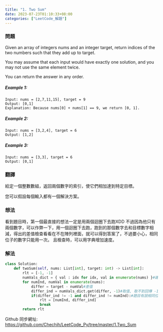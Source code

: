 ```yaml
---
title: "1. Two Sum"
date: 2023-07-23T01:10:33+08:00
categories: ["LeetCode_解題"]
---
```

### 問題
Given an array of integers nums and an integer target, return indices of the two numbers such that they add up to target.

You may assume that each input would have exactly one solution, and you may not use the same element twice.

You can return the answer in any order.

##### Example 1:
    Input: nums = [2,7,11,15], target = 9
    Output: [0,1]
    Explanation: Because nums[0] + nums[1] == 9, we return [0, 1]. 
##### Example 2:
    Input: nums = [3,2,4], target = 6
    Output: [1,2]
##### Example 3:
    Input: nums = [3,3], target = 6
    Output: [0,1]

### 翻譯
給定一個整數數組，返回兩個數字的索引，使它們相加達到特定目標。

您可以假設每個輸入都有一個解決方案。

### 想法
看到題目時，第一個最直接的想法一定是用兩個迴圈下去跑XDD
不過因為他只有兩個數字，可以作弊一下，用一個迴圈下去跑，跑到的那個數字去和目標數字相減，得出的差值檢查看看在不在陣列裡面，就可以得到答案了，不過要小心，相同位子的數字只能用一次。
且檢查時，可以用字典增加速度。

### 解法
```python
class Solution:
    def twoSum(self, nums: List[int], target: int) -> List[int]:
        rlt = [-1, -1]
        numVals_dict = { val : idx for idx, val in enumerate(nums) }#建立值對應到位子的字典
        for numInd, numVal in enumerate(nums): 
            differ = target - numVal#差值
            differ_ind = numVals_dict.get(differ, -1)#取值, 取不到回傳 -1
            if(differ_ind != -1 and differ_ind != numInd):#題目有說相同位子的數字不能用兩次
                rlt = [numInd, differ_ind]
                break
        return rlt
```


Github 同步網址:  
https://github.com/Chechih/LeetCode_Py/tree/master/1.Two_Sum